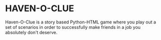 # HAVEN-O-CLUE
Haven-O-Clue is a story based Python-HTML game where you play out a set of scenarios in order to successfully make friends in a job you absolutely don't deserve.

